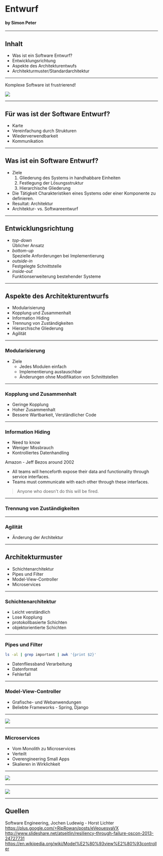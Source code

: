 # Entwurf
#### by Simon Peter

---

## Inhalt

* Was ist ein Software Entwurf?
* Entwicklungsrichtung
* Aspekte des Architekturentwufs
* Architekturmuster/Standardarchitektur

---

Komplexe Software ist frustrierend!

<img src="images/angry_meme.jpg">

----

## Für was ist der Software Entwurf?

* Karte
* Vereinfachung durch Strukturen
* Wiederverwendbarkeit
* Kommunikation

---

## Was ist ein Software Entwurf?

* Ziele
  1. Gliederung des Systems in handhabbare Einheiten
  1. Festlegung der Lösungsstruktur
  1. Hierarchische Gliederung
* Die Tätigkeit Charakteristiken eines Systems oder einer Komponente zu definieren.
* Resultat: Architektur
* Architektur- vs. Softwareentwurf

---

## Entwicklungsrichtung

* <em>top-down</em><br>
  Üblicher Ansatz
* <em>bottom-up</em><br>
  Spezielle Anforderungen bei Implementierung
* <em>outside-in</em><br>
  Festgelegte Schnittstelle
* <em>inside-out</em><br>
  Funktionserweiterung bestehender Systeme

---

## Aspekte des Architekturentwurfs

* Modularisierung
* Kopplung und Zusammenhalt
* Information Hiding
* Trennung von Zuständigkeiten
* Hierarchische Gliederung
* Agilität

----

### Modularisierung

* Ziele
  * Jedes Modulen einfach
  * Implementierung austauschbar
  * Änderungen ohne Modifikation von Schnittstellen

----

### Kopplung und Zusammenhalt

* Geringe Kopplung
* Hoher Zusammenhalt
* Bessere Wartbarkeit, Verständlicher Code

----

### Information Hiding

* Need to know
* Weniger Missbrauch
* Kontrolliertes Datenhandling

Amazon - Jeff Bezos around 2002
* All teams will henceforth expose their data and functionality through service interfaces.
* Teams must communicate with each other through these interfaces.

> Anyone who doesn't do this will be fired.

----

### Trennung von Zuständigkeiten

----

### Agilität

* Änderung der Architektur

---

## Architekturmuster

* Schichtenarchitektur
* Pipes und Filter
* Model-View-Controller
* Microservices

----

### Schichtenarchitektur

* Leicht verständlich
* Lose Kopplung
* protokollbasierte Schichten
* objektorientierte Schichten

----

### Pipes und Filter

```bash
ls -al | grep important | awk '{print $2}'
```

* Datenfliessband Verarbeitung
* Datenformat
* Fehlerfall

----

### Model-View-Controller

* Grafische- und Webanwendungen
* Beliebte Frameworks - Spring, Django

----

<img src="images/mvc.svg" style="background-color: white;">

----

### Microservices

* Vom Monolith zu Microservices
* Verteilt
* Overengineering Small Apps
* Skalieren in Wirklichkeit

----

<img src="images/netflix_microservices.png">

---

<img src="images/questions.jpg">

---


## Quellen

Software Engineering, Jochen Ludewig - Horst Lichter
https://plus.google.com/+RipRowan/posts/eVeouesvaVX
http://www.slideshare.net/atseitlin/resiliency-through-failure-oscon-2013-24727731
https://en.wikipedia.org/wiki/Model%E2%80%93view%E2%80%93controller
